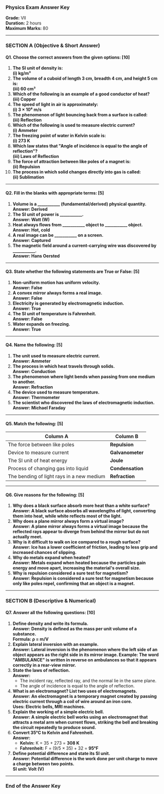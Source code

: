 ### **Physics Exam Answer Key**

**Grade:** VII  
**Duration:** 2 hours  
**Maximum Marks:** 80  

---

### **SECTION A** (Objective & Short Answer)  

#### **Q1. Choose the correct answers from the given options:** [10]  
1. **The SI unit of density is:**  
   **(i) kg/m³**  
2. **The volume of a cuboid of length 3 cm, breadth 4 cm, and height 5 cm is:**  
   **(iii) 60 cm³**  
3. **Which of the following is an example of a good conductor of heat?**  
   **(iii) Copper**  
4. **The speed of light in air is approximately:**  
   **(i) 3 × 10⁸ m/s**  
5. **The phenomenon of light bouncing back from a surface is called:**  
   **(iii) Reflection**  
6. **Which of the following is used to measure electric current?**  
   **(i) Ammeter**  
7. **The freezing point of water in Kelvin scale is:**  
   **(i) 273 K**  
8. **Which law states that "Angle of incidence is equal to the angle of reflection"?**  
   **(iii) Laws of Reflection**  
9. **The force of attraction between like poles of a magnet is:**  
   **(ii) Repulsion**  
10. **The process in which solid changes directly into gas is called:**  
   **(ii) Sublimation**  

---

#### **Q2. Fill in the blanks with appropriate terms:** [5]  
1. **Volume is a ___________ (fundamental/derived) physical quantity.**  
   **Answer: Derived**  
2. **The SI unit of power is ___________.**  
   **Answer: Watt (W)**  
3. **Heat always flows from ___________ object to ___________ object.**  
   **Answer: Hot, cold**  
4. **A real image can be ___________ on a screen.**  
   **Answer: Captured**  
5. **The magnetic field around a current-carrying wire was discovered by ___________.**  
   **Answer: Hans Oersted**  

---

#### **Q3. State whether the following statements are True or False:** [5]  
1. **Non-uniform motion has uniform velocity.**  
   **Answer: False**  
2. **A convex mirror always forms a real image.**  
   **Answer: False**  
3. **Electricity is generated by electromagnetic induction.**  
   **Answer: True**  
4. **The SI unit of temperature is Fahrenheit.**  
   **Answer: False**  
5. **Water expands on freezing.**  
   **Answer: True**  

---

#### **Q4. Name the following:** [5]  
1. **The unit used to measure electric current.**  
   **Answer: Ammeter**  
2. **The process in which heat travels through solids.**  
   **Answer: Conduction**  
3. **The phenomenon where light bends when passing from one medium to another.**  
   **Answer: Refraction**  
4. **The device used to measure temperature.**  
   **Answer: Thermometer**  
5. **The scientist who discovered the laws of electromagnetic induction.**  
   **Answer: Michael Faraday**  

---

#### **Q5. Match the following:** [5]  

| Column A                                  | Column B                   |
| ----------------------------------------- | -------------------------- |
| The force between like poles              | **Repulsion** |
| Device to measure current                 | **Galvanometer** |
| The SI unit of heat energy                | **Joule** |
| Process of changing gas into liquid       | **Condensation** |
| The bending of light rays in a new medium | **Refraction** |

---

#### **Q6. Give reasons for the following:** [5]  
1. **Why does a black surface absorb more heat than a white surface?**  
   **Answer: A black surface absorbs all wavelengths of light, converting them into heat, while white reflects most of the light.**  
2. **Why does a plane mirror always form a virtual image?**  
   **Answer: A plane mirror always forms a virtual image because the reflected rays appear to diverge from behind the mirror but do not actually meet.**  
3. **Why is it difficult to walk on ice compared to a rough surface?**  
   **Answer: Ice has a lower coefficient of friction, leading to less grip and increased chances of slipping.**  
4. **Why do metals expand when heated?**  
   **Answer: Metals expand when heated because the particles gain energy and move apart, increasing the material's overall size.**  
5. **Why is repulsion considered a sure test for magnetism?**  
   **Answer: Repulsion is considered a sure test for magnetism because only like poles repel, confirming that an object is a magnet.**  

---

### **SECTION B** (Descriptive & Numerical)  

#### **Q7. Answer all the following questions:** [10]  
1. **Define density and write its formula.**  
   **Answer: Density is defined as the mass per unit volume of a substance.**  
   **Formula: ρ = m/V**  
2. **Explain lateral inversion with an example.**  
   **Answer: Lateral inversion is the phenomenon where the left side of an object appears as the right side in its mirror image. Example: The word "AMBULANCE" is written in reverse on ambulances so that it appears correctly in a rear-view mirror.**  
3. **State the laws of reflection.**  
   **Answer:**  
   - The incident ray, reflected ray, and the normal lie in the same plane.  
   - The angle of incidence is equal to the angle of reflection.  
4. **What is an electromagnet? List two uses of electromagnets.**  
   **Answer: An electromagnet is a temporary magnet created by passing electric current through a coil of wire around an iron core.**  
   **Uses: Electric bells, MRI machines.**  
5. **Explain the working of a simple electric bell.**  
   **Answer: A simple electric bell works using an electromagnet that attracts a metal arm when current flows, striking the bell and breaking the circuit repeatedly to produce sound.**  
6. **Convert 35°C to Kelvin and Fahrenheit.**  
   **Answer:**  
   - **Kelvin:** K = 35 + 273 = **308 K**  
   - **Fahrenheit:** F = (9/5 × 35) + 32 = **95°F**  
7. **Define potential difference and state its SI unit.**  
   **Answer: Potential difference is the work done per unit charge to move a charge between two points.**  
   **SI unit: Volt (V)**  

---

### **End of the Answer Key**

